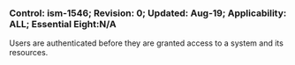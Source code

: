 ### Control: ism-1546; Revision: 0; Updated: Aug-19; Applicability: ALL; Essential Eight:N/A
<p>Users are authenticated before they are granted access to a system and its resources.</p>